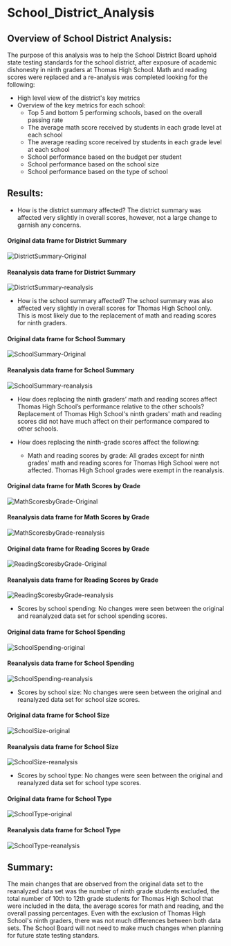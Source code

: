 # School_District_Analysis

## Overview of School District Analysis: 
The purpose of this analysis was to help the School District Board uphold state testing standards for the school district, after exposure of academic dishonesty in ninth graders at Thomas High School. Math and reading scores were replaced and a re-analysis was completed looking for the following:
- High level view of the district's key metrics
- Overview of the key metrics for each school:
  - Top 5 and bottom 5 performing schools, based on the overall passing rate
  - The average math score received by students in each grade level at each school
  - The average reading score received by students in each grade level at each school
  - School performance based on the budget per student
  - School performance based on the school size 
  - School performance based on the type of school

## Results:
- How is the district summary affected? The district summary was affected very slightly in overall scores, however, not a large change to garnish any concerns.
#### Original data frame for District Summary
![DistrictSummary-Original](https://user-images.githubusercontent.com/96352427/151696388-5fad1126-d20b-4bdb-bfe3-20d4651a92bd.PNG)

#### Reanalysis data frame for District Summary
![DistrictSummary-reanalysis](https://user-images.githubusercontent.com/96352427/151696409-8d712e55-909b-48e3-ae77-7739de848e3b.PNG)

- How is the school summary affected? The school summary was also affected very slightly in overall scores for Thomas High School only. This is most likely due to the replacement of math and reading scores for ninth graders.

#### Original data frame for School Summary
![SchoolSummary-Original](https://user-images.githubusercontent.com/96352427/151696647-3d84413e-47bb-4ca2-87df-c66a279fc264.PNG)

#### Reanalysis data frame for School Summary
![SchoolSummary-reanalysis](https://user-images.githubusercontent.com/96352427/151696666-a394e733-422a-4469-86cb-62de80697007.PNG)

- How does replacing the ninth graders’ math and reading scores affect Thomas High School’s performance relative to the other schools? Replacement of Thomas High School's ninth graders' math and reading scores did not have much affect on their performance compared to other schools.

- How does replacing the ninth-grade scores affect the following:
  - Math and reading scores by grade: All grades except for ninth grades' math and reading scores for Thomas High School were not affected. Thomas High School grades were exempt     in the reanalysis.

#### Original data frame for Math Scores by Grade
![MathScoresbyGrade-Original](https://user-images.githubusercontent.com/96352427/151697136-f70b30aa-6b25-459b-9452-d2e75a48b773.PNG)

#### Reanalysis data frame for Math Scores by Grade
![MathScoresbyGrade-reanalysis](https://user-images.githubusercontent.com/96352427/151697157-288dbe42-0b85-477a-bdff-6f27c51cfa89.PNG)

#### Original data frame for Reading Scores by Grade
![ReadingScoresbyGrade-Original](https://user-images.githubusercontent.com/96352427/151697175-cf1ea02e-bd95-4371-864b-bdb4f682a5f9.PNG)

#### Reanalysis data frame for Reading Scores by Grade
![ReadingScoresbyGrade-reanalysis](https://user-images.githubusercontent.com/96352427/151697192-d7de0351-8117-4a9e-8270-a6e666c6153c.PNG)

  - Scores by school spending: No changes were seen between the original and reanalyzed data set for school spending scores.

#### Original data frame for School Spending
![SchoolSpending-original](https://user-images.githubusercontent.com/96352427/151697348-85bd2d29-e02f-4647-878b-4a4293f7ac20.PNG)

#### Reanalysis data frame for School Spending
![SchoolSpending-reanalysis](https://user-images.githubusercontent.com/96352427/151698683-694a94a5-0d50-4f00-8b8c-e071054a4d4b.PNG)

  - Scores by school size: No changes were seen between the original and reanalyzed data set for school size scores.
  
#### Original data frame for School Size
![SchoolSize-original](https://user-images.githubusercontent.com/96352427/151697612-d1a19efb-fc2c-44e4-9dcc-2b80985b566a.PNG)

#### Reanalysis data frame for School Size
![SchoolSize-reanalysis](https://user-images.githubusercontent.com/96352427/151698782-1e022df2-2756-4696-891b-d47f34cc825e.PNG)

  - Scores by school type: No changes were seen between the original and reanalyzed data set for school type scores.
  
#### Original data frame for School Type
![SchoolType-original](https://user-images.githubusercontent.com/96352427/151697750-b630bd58-90a7-4bee-8d45-544d719a84fd.PNG)

#### Reanalysis data frame for School Type
![SchoolType-reanalysis](https://user-images.githubusercontent.com/96352427/151698826-1412fe63-f8a5-41db-90a2-58db1a544d14.PNG)

## Summary: 
The main changes that are observed from the original data set to the reanalyzed data set was the number of ninth grade students excluded, the total number of 10th to 12th grade students for Thomas High School that were included in the data, the average scores for math and reading, and the overall passing percentages. Even with the exclusion of Thomas High School's ninth graders, there was not much differences between both data sets. The School Board will not need to make much changes when planning for future state testing standars. 

